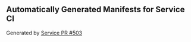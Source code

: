 ## Automatically Generated Manifests for Service CI
Generated by [Service PR #503](https://github.com/trustyai-explainability/trustyai-explainability/pull/503)
